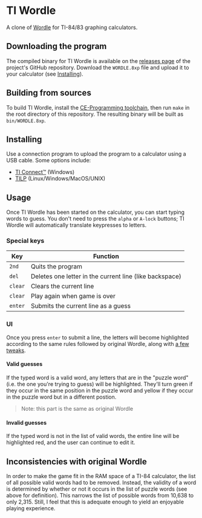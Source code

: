 <!--
    TI Wordle - README.md

    Copyright (C) 2022 Kian Kasad

    This file is made available under a modified BSD license. See the provided
    LICENSE file for more information.

    SPDX-License-Identifier: BSD-2-Clause-Patent
-->

# TI Wordle

A clone of [Wordle](https://powerlanguage.co.uk/wordle/) for TI-84/83 graphing
calculators.

## Downloading the program

The compiled binary for TI Wordle is available on the [releases
page](https://github.com/kdkasad/ti-wordle/releases) of the project's GitHub
repository. Download the `WORDLE.8xp` file and upload it to your calculator
(see [Installing](#installing)).

## Building from sources

To build TI Wordle, install the [CE-Programming
toolchain](https://github.com/CE-Programming/toolchain/), then run `make` in
the root directory of this repository. The resulting binary will be built as
`bin/WORDLE.8xp`.

## Installing

Use a connection program to upload the program to a calculator using a USB cable. Some options include:

 - [TI Connect™](https://education.ti.com/en/products/computer-software/ti-connect-sw) (Windows)
 - [TILP](http://lpg.ticalc.org/prj_tilp/) (Linux/Windows/MacOS/UNIX)

## Usage

Once TI Wordle has been started on the calculator, you can start typing words
to guess. You don't need to press the `alpha` or `A-lock` buttons; TI Wordle
will automatically translate keypresses to letters.

### Special keys

| Key     | Function                                                |
| ---     | ---                                                     |
| `2nd`   | Quits the program                                       |
| `del`   | Deletes one letter in the current line (like backspace) |
| `clear` | Clears the current line                                 |
| `clear` | Play again when game is over                            |
| `enter` | Submits the current line as a guess                     |

### UI

Once you press `enter` to submit a line, the letters will become highlighted
according to the same rules followed by original Wordle, along with [a few
tweaks](#invalid-guesses).

#### Valid guesses

If the typed word is a valid word, any letters that are in the "puzzle word"
(i.e. the one you're trying to guess) will be highlighted. They'll turn green
if they occur in the same position in the puzzle word and yellow if they occur
in the puzzle word but in a different postion.

> Note: this part is the same as original Wordle

#### Invalid guesses

If the typed word is not in the list of valid words, the entire line will be
highlighted red, and the user can continue to edit it.

## Inconsistencies with original Wordle

In order to make the game fit in the RAM space of a TI-84 calculator, the list
of all possible valid words had to be removed. Instead, the validity of a word
is determined by whether or not it occurs in the list of puzzle words (see
above for definition). This narrows the list of possible words from 10,638 to
only 2,315. Still, I feel that this is adequate enough to yield an enjoyable
playing experience.
